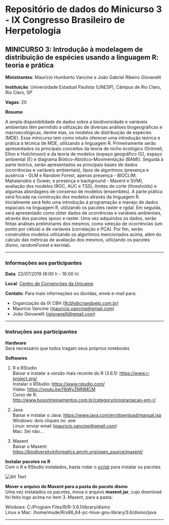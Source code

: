 # Repositório de dados do Minicurso 3 - IX Congresso Brasileiro de Herpetologia

## MINICURSO 3: Introdução à modelagem de distribuição de espécies usando a linguagem R: teoria e prática

**Ministrantes**: Maurício Humberto Vancine e João Gabriel Ribeiro Giovanelli

**Instituição**: Universidade Estadual Paulista (UNESP), Câmpus de Rio Claro, Rio Claro, SP

**Vagas**: 20

**Resumo**

A ampla disponibilidade de dados sobre a biodiversidade e variáveis ambientais têm permitido a utilização de diversas análises biogeográficas e macroecológicas, dentre elas, os modelos de distribuição de espécies (MDE). Esse minicurso tem como intuito oferecer uma introdução teórica e prática à técnica de MDE, utilizando a linguagem R. Primeiramente serão apresentados os principais conceitos da teoria de nicho ecológico (Grinnell, Elton e Hutchinson) e da teoria de modelos (espaço geográfico (G), espaço ambiental (E) e diagrama Biótico-Abiótico-Movimentação (BAM)). Seguida à parte teórica, serão apresentados as principais bases de dados (ocorrências e variáveis ambientais), tipos de algoritmos (presença e ausência - GLM e Random Forest, apenas presença - BIOCLIM, Mahalanobis e Gower, e presença e background - Maxent e SVM), avaliação dos modelos (ROC, AUC e TSS), limites de corte (thresholds) e algumas abordagens de consenso de modelos (ensembles). A parte prática será focada na construção dos modelos através da linguagem R. Inicialmente será feito uma introdução à programação e manejo de dados espaciais na linguagem R, utilizando os pacotes raster e rgdal. Em seguida, será apresentado como obter dados de ocorrências e variáveis ambientais, através dos pacotes spooc e raster. Uma vez adquiridos os dados, serão feitas análises preliminares dos mesmos, como seleção de ocorrências (um ponto por célula) e de variáveis (correlação e PCA). Por fim, serão construídos modelos utilizando os algoritmos mencionados acima, além do cálculo das métricas de avaliação dos mesmos, utilizando os pacotes dismo, randomForest e kernlab.

---

### Informações aos participantes

**Data**: 22/07/2019 (8:00 h - 16:00 h)

**Local**: [Centro de Convenções da Unicamp](https://goo.gl/maps/x2JnxBeGkx1yZghu6)

**Contato**: 
Para mais informações ou dúvidas, envie e-mail para:

- Organização da IX CBH (9cbh@criandoelo.com.br)
- Maurício Vancine (mauricio.vancine@gmail.com)
- João Giovanelli (jgiovanelli@gmail.com)

---

### Instruções aos participantes

**Hardware** <br>
Será necessário que todos tragam seus próprios notebooks

**Softwares**
1. R e RStudio <br>
Baixar e instalar a versão mais recente do R (3.6.1): https://www.r-project.org/ <br>
Instalar o RStudio: https://www.rstudio.com/ <br>
Vídeo: https://youtu.be/l1bWvZMNMCM <br>
Curso de R: http://www.bosontreinamentos.com.br/category/programacao-em-r/

2. Java <br>
Baixar e instalar o Java: https://www.java.com/en/download/manual.jsp <br>
Windows: dois cliques no .exe <br>
Linux: enviar email (mauricio.vancine@gmail.com) <br>
Mac: Sei não...

3. Maxent <br>
Baixar o Maxent: https://biodiversityinformatics.amnh.org/open_source/maxent/

**Instalar pacotes no R** <br>
Com o R e RStudio instalados, basta rodar o [script](https://gitlab.com/mauriciovancine/course-sdm/blob/master/00_scripts/00_script_install_packages.R) para instalar os pacotes

![Alt Text](https://appsilon.com/wp-content/uploads/2019/03/blog_code_execution_optimized.gif)

**Mover o arquivo do Maxent para a pasta do pacote dismo** <br>
Uma vez instalados os pacotes, mova o arquivo **maxent.jar**, cujo download foi feito logo acima no item 3. Maxent, para a pasta: <br>

Windows: C:/Program Files/R/R-3.6.1/library/dismo <br>
Linux e Mac:   /home/mude/R/x86_64-pc-linux-gnu-library/3.6/dismo/java

---